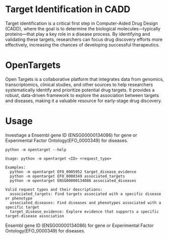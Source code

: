 # Target Identification in CADD
Target identification is a critical first step in Computer-Aided Drug Design (CADD), where the goal is to determine the biological molecules—typically proteins—that play a key role in a disease process. By identifying and validating these targets, researchers can focus drug discovery efforts more effectively, increasing the chances of developing successful therapeutics.

# OpenTargets 
Open Targets is a collaborative platform that integrates data from genomics, transcriptomics, clinical studies, and other sources to help researchers systematically identify and prioritize potential drug targets. It provides a robust, data-driven framework to explore the association between targets and diseases, making it a valuable resource for early-stage drug discovery.


# Usage 
Investiage a Ensembl gene ID (ENSG00000134086) for gene or Experimental Factor Ontology(EFO_0000349) for diseases.

```python -m opentarget --help``` 
```
Usage: python -m opentarget <ID> <request_type>

Examples:
  python -m opentarget EFO_0005952 target_disease_evidence
  python -m opentarget EFO_0000349 associated_targets
  python -m opentarget ENSG00000134086 associated_diseases

Valid request types and their descriptions:
  associated_targets: Find targets associated with a specific disease or phenotype
  associated_diseases: Find diseases and phenotypes associated with a specific target
  target_disease_evidence: Explore evidence that supports a specific target-disease association
```
Ensembl gene ID (ENSG00000134086) for gene or Experimental Factor Ontology(EFO_0000349) for diseases.


